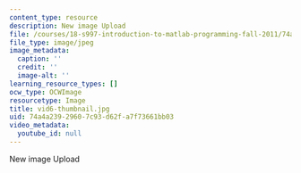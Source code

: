 ```yaml
---
content_type: resource
description: New image Upload
file: /courses/18-s997-introduction-to-matlab-programming-fall-2011/74a4a23929607c93d62fa7f73661bb03_vid6-thumbnail.jpg
file_type: image/jpeg
image_metadata:
  caption: ''
  credit: ''
  image-alt: ''
learning_resource_types: []
ocw_type: OCWImage
resourcetype: Image
title: vid6-thumbnail.jpg
uid: 74a4a239-2960-7c93-d62f-a7f73661bb03
video_metadata:
  youtube_id: null
---
```

New image Upload